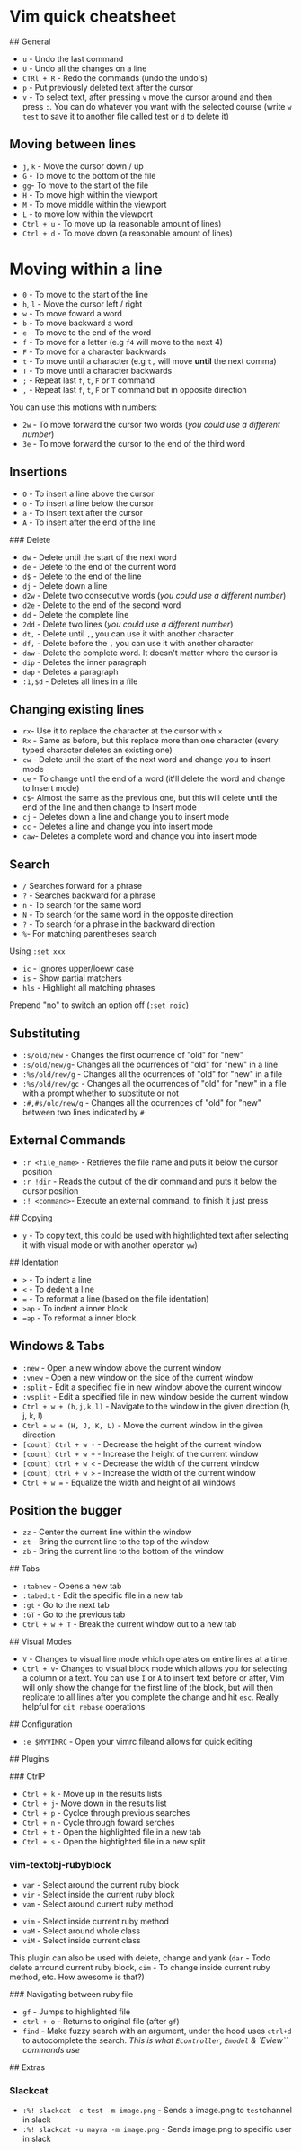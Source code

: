# Vim quick cheatsheet

## General

* `u` - Undo the last command
* `U` - Undo all the changes on a line
* `CTRl + R` - Redo the commands (undo the undo's)
* `p` - Put previously deleted text after the cursor
* `v` - To select text, after pressing `v` move the cursor around and then press `:`. You can do whatever you want with the selected course (write `w test` to save it to another file called test or `d` to delete it)

## Moving between lines

* `j`, `k` - Move the cursor down / up
* `G` - To move to the bottom of the file
* `gg`- To move to the start of the file
* `H` - To move high within the viewport
* `M` - To move middle within the viewport
* `L` - to move low within the viewport
* `Ctrl + u` - To move up (a reasonable amount of lines)
* `Ctrl + d` - To move down (a reasonable amount of lines)

# Moving within a line 

* `0` - To move to the start of the line
* `h`, `l` - Move the cursor left / right
* `w` - To move foward a word 
* `b` - To move backward a word 
* `e` - To move to the end of the word
* `f` - To move for a letter (e.g `f4` will move to the next 4)
* `F` - To move for a character backwards
* `t` - To move until a character (e.g `t,` will move **until** the next comma)
* `T` - To move until a character backwards
* `;` - Repeat last `f`, `t`, `F` or `T` command
* `,` - Repeat last `f`, `t`, `F` or `T` command but in opposite direction

You can use this motions with numbers:
* `2w` - To move forward the cursor two words (*you could use a different number*)
* `3e` - To move forward the cursor to the end of the third word 

## Insertions

* `O` - To insert a line above the cursor
* `o` - To insert a line below the cursor
* `a` - To insert text after the cursor
* `A` - To insert after the end of the line

### Delete

* `dw` - Delete until the start of the next word
* `de` - Delete to the end of the current word
* `d$` - Delete to the end of the line
* `dj` - Delete down a line
* `d2w` - Delete two consecutive words (*you could use a different number*)
* `d2e` - Delete to the end of the second word 
* `dd` - Delete the complete line
* `2dd` - Delete two lines (*you could use a different number*)
* `dt,` - Delete until `,`, you can use it with another character
* `df,` - Delete before the `,` you can use it with another character
* `daw` - Delete the complete word. It doesn't matter where the cursor is
* `dip` - Deletes the inner paragraph
* `dap` - Deletes a paragraph
* `:1,$d` - Deletes all lines in a file

## Changing existing lines

* `rx`- Use it to replace the character at the cursor with `x`
* `Rx` - Same as before, but this replace more than one character (every typed character deletes an existing one)
* `cw` - Delete until the start of the next word and change you to insert mode
* `ce` - To change until the end of a word (it'll delete the word and change to Insert mode)
* `c$`- Almost the same as the previous one, but this will delete until the end of the line and then change to Insert mode
* `cj` - Deletes down a line and change you to insert mode
* `cc` - Deletes a line and change you into insert mode
* `caw`- Deletes a complete word and change you into insert mode

## Search

* `/` Searches forward for a phrase
* `?` - Searches backward for a phrase
* `n` - To search for the same word
* `N` - To search for the same word in the opposite direction
* `?` - To search for a phrase in the backward direction
* `%`- For matching parentheses search

Using `:set xxx`
* `ic` - Ignores upper/loewr case
* `is` - Show partial matchers
* `hls` - Highlight all matching phrases

Prepend "no" to switch an option off (`:set noic`)

## Substituting

* `:s/old/new` - Changes the first ocurrence of "old" for "new"
* `:s/old/new/g`- Changes all the ocurrences of "old" for "new" in a line 
* `:%s/old/new/g` - Changes all the ocurrences of "old" for "new" in a file
* `:%s/old/new/gc` - Changes all the ocurrences of "old" for "new" in a file with a prompt whether to substitute or not
* `:#,#s/old/new/g` - Changes all the ocurrences of "old" for "new" between two lines indicated by `#`

## External Commands

* `:r <file_name>` - Retrieves the file name and puts it below the cursor position
* `:r !dir` - Reads the output of the dir command and puts it below the cursor position
* `:! <command>`- Execute an external command, to finish it just press <enter>

## Copying

* `y` - To copy text, this could be used with hightlighted text after selecting it with visual mode or with another operator `yw`)

## Identation

* `>` - To indent a line
* `<` - To dedent a line
* `=` - To reformat a line (based on the file identation)
* `>ap` - To indent a inner block
* `=ap` - To reformat a inner block

## Windows & Tabs

* `:new` - Open a new window above the current window
* `:vnew` - Open a new window on the side of the current window
* `:split` - Edit a specified file in new window above the current window
* `:vsplit` - Edit a specified file in new window beside the current window
* `Ctrl + w + (h,j,k,l)` - Navigate to the window in the given direction (h, j, k, l)
* `Ctrl + w + (H, J, K, L)` - Move the current window in the given direction
* `[count] Ctrl + w -` - Decrease the height of the current window
* `[count] Ctrl + w +` - Increase the height of the current window
* `[count] Ctrl + w <` - Decrease the width of the current window
* `[count] Ctrl + w >` - Increase the width of the current window
* `Ctrl + w =` - Equalize the width and height of all windows

## Position the bugger

* `zz` - Center the current line within the window
* `zt` - Bring the current line to the top of the window
* `zb` - Bring the current line to the bottom of the window

## Tabs

* `:tabnew` - Opens a new tab
* `:tabedit` - Edit the specific file in a new tab
* `:gt` - Go to the next tab
* `:GT` - Go to the previous tab
* `Ctrl + w + T` - Break the current window out to a new tab

## Visual Modes

* `V` - Changes to visual line mode which operates on entire lines at a time.
* `Ctrl + v`- Changes to visual block mode which allows you for selecting a column or a text. You can use `I` or `A` to insert text before or after, Vim will only show the change for the first line of the block, but will then replicate to all lines after you complete the change and hit `esc`. Really helpful for `git rebase` operations

## Configuration

* `:e $MYVIMRC` - Open your vimrc fileand allows for quick editing

## Plugins

### CtrlP

* `Ctrl + k` - Move up in the results lists
* `Ctrl + j`- Move down in the results list
* `Ctrl + p` - Cyclce through previous searches
* `Ctrl + n` - Cycle through foward serches
* `Ctrl + t` - Open the highlighted file in a new tab
* `Ctrl + s` - Open the hightighted file in a new split 

### vim-textobj-rubyblock

* `var` - Select around the current ruby block
* `vir` - Select inside the current ruby block 
* `vam` - Select around current ruby method
- `vim` - Select inside current ruby method
- `vaM` - Select around whole class
- `viM` - Select inside current class

This plugin can also be used with delete, change and yank (`dar` - Todo delete arround current ruby block, `cim` - To change inside current ruby method, etc. How awesome is that?)

### Navigating between ruby file

- `gf` - Jumps to highlighted file
- `ctrl + o` - Returns to original file (after `gf`)
- `find` - Make fuzzy search with an argument, under the hood uses `ctrl+d` to autocomplete the search. *This is what `Econtroller`, `Emodel` & `Eview`` commands use* 

## Extras

### Slackcat

- `:%! slackcat -c test -m image.png` - Sends a image.png to `test`channel in slack
- `:%! slackcat -u mayra -m image.png` - Sends image.png to specific user in slack 
